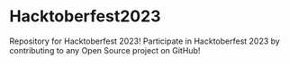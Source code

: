 # Hacktoberfest2023
Repository for Hacktoberfest 2023! Participate in Hacktoberfest 2023 by contributing to any Open Source project on GitHub!
